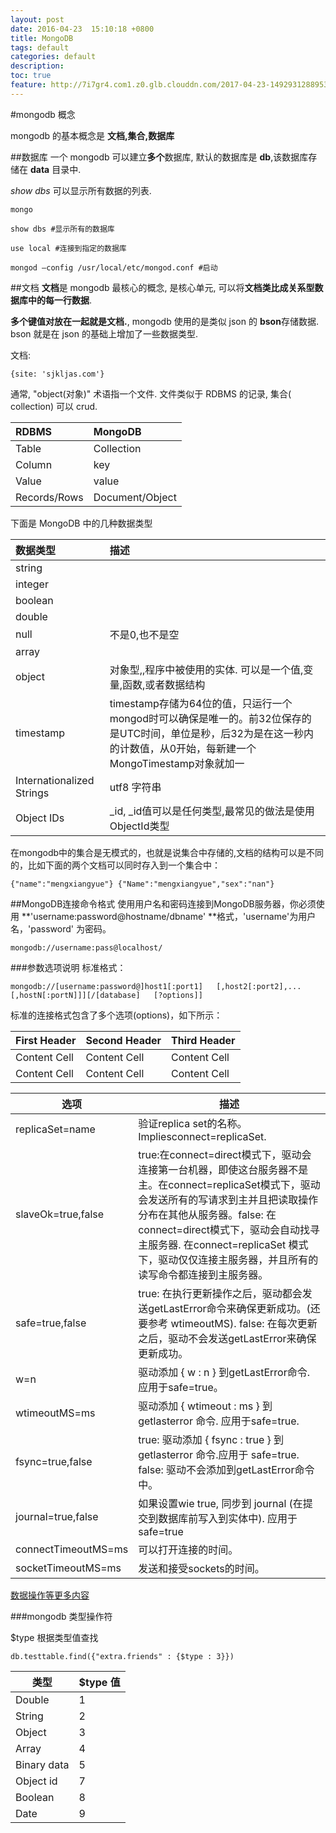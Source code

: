 ```yaml
---
layout: post
date: 2016-04-23  15:10:18 +0800
title: MongoDB
tags: default
categories: default
description: 
toc: true
feature: http://7i7gr4.com1.z0.glb.clouddn.com/2017-04-23-14929312889535.jpg
---
```



#mongodb 概念

mongodb 的基本概念是 **文档,集合,数据库**

##数据库
一个 mongodb 可以建立**多个**数据库, 默认的数据库是 **db**,该数据库存储在 **data** 目录中.

*show dbs* 可以显示所有数据的列表.

```
mongo

show dbs #显示所有的数据库

use local #连接到指定的数据库

mongod —config /usr/local/etc/mongod.conf #启动

```

##文档
**文档**是 mongodb 最核心的概念, 是核心单元, 可以将**文档类比成关系型数据库中的每一行数据**.

**多个键值对放在一起就是文档.**, mongodb 使用的是类似 json 的 **bson**存储数据. bson 就是在 json 的基础上增加了一些数据类型.

文档:

```
{site: 'sjkljas.com'}
```
通常, "object(对象)" 术语指一个文件. 文件类似于 RDBMS 的记录, 集合( collection) 可以 crud.

RDBMS | MongoDB
:----------- | :-----------
Table        | Collection
Column         | key 
Value| value
Records/Rows| Document/Object

下面是 MongoDB 中的几种数据类型

数据类型 | 描述
:----------- | :-----------
string         | 
integer         |
boolean|
double|
null | 不是0,也不是空
array|
object| 对象型,,程序中被使用的实体. 可以是一个值,变量,函数,或者数据结构
timestamp|timestamp存储为64位的值，只运行一个mongod时可以确保是唯一的。前32位保存的是UTC时间，单位是秒，后32为是在这一秒内的计数值，从0开始，每新建一个MongoTimestamp对象就加一
Internationalized Strings|utf8 字符串
Object IDs|\_id, _id值可以是任何类型,最常见的做法是使用ObjectId类型


在mongodb中的集合是无模式的，也就是说集合中存储的,文档的结构可以是不同的，比如下面的两个文档可以同时存入到一个集合中：

```
{"name":"mengxiangyue"} {"Name":"mengxiangyue","sex":"nan"}
```

##MongoDB连接命令格式
使用用户名和密码连接到MongoDB服务器，你必须使用 **'username:password@hostname/dbname' **格式，'username'为用户名，'password' 为密码。

```
mongodb://username:pass@localhost/
```


###参数选项说明
标准格式：

```
mongodb://[username:password@]host1[:port1]   [,host2[:port2],...[,hostN[:portN]]][/[database]   [?options]]
```
标准的连接格式包含了多个选项(options)，如下所示：


| First Header | Second Header | Third Header |
| ------------ | ------------- | ------------ |
| Content Cell | Content Cell  | Content Cell |
| Content Cell | Content Cell  | Content Cell |


|选项|描述|
| ------------ | ------------- |
|replicaSet=name|验证replica set的名称。 Impliesconnect=replicaSet.|
|slaveOk=true,false|true:在connect=direct模式下，驱动会连接第一台机器，即使这台服务器不是主。在connect=replicaSet模式下，驱动会发送所有的写请求到主并且把读取操作分布在其他从服务器。false: 在 connect=direct模式下，驱动会自动找寻主服务器. 在connect=replicaSet 模式下，驱动仅仅连接主服务器，并且所有的读写命令都连接到主服务器。|
|safe=true,false	|true: 在执行更新操作之后，驱动都会发送getLastError命令来确保更新成功。(还要参考 wtimeoutMS). false: 在每次更新之后，驱动不会发送getLastError来确保更新成功。|
|w=n|	驱动添加 { w : n } 到getLastError命令. 应用于safe=true。|
|wtimeoutMS=ms|	驱动添加 { wtimeout : ms } 到 getlasterror 命令. 应用于safe=true.|
|fsync=true,false|true: 驱动添加 { fsync : true } 到 getlasterror 命令.应用于 safe=true. false: 驱动不会添加到getLastError命令中。|
|journal=true,false|	如果设置wie true, 同步到 journal (在提交到数据库前写入到实体中). 应用于 safe=true|
|connectTimeoutMS=ms|可以打开连接的时间。|
|socketTimeoutMS=ms	|发送和接受sockets的时间。|


[数据操作等更多内容](http://www.w3cschool.cc/mongodb/mongodb-insert.html "Title")


###mongodb 类型操作符

$type 根据类型值查找

```
db.testtable.find({"extra.friends" : {$type : 3}})
```

|类型|$type 值|
|---------|---------|
|Double|	1|
|String	|2|
|Object	|3|
|Array	|4|
|Binary data	|5|
|Object id	|7|
|Boolean	|8|
|Date	|9|


